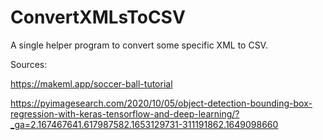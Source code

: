 # ConvertXMLsToCSV
A single helper program to convert some specific XML to CSV.


Sources:

https://makeml.app/soccer-ball-tutorial

https://pyimagesearch.com/2020/10/05/object-detection-bounding-box-regression-with-keras-tensorflow-and-deep-learning/?_ga=2.167467641.617987582.1653129731-311191862.1649098660

